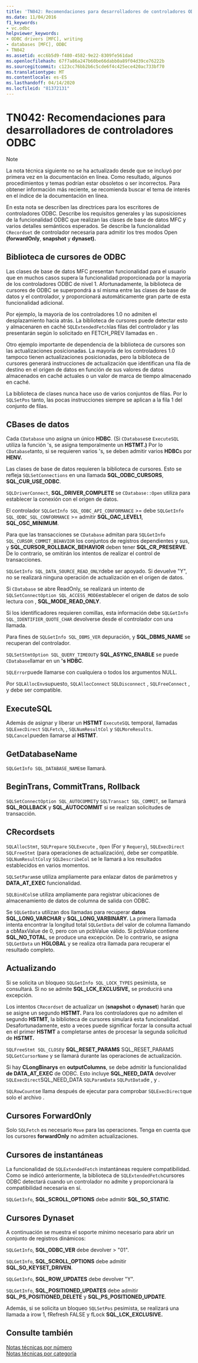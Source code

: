 ```yaml
---
title: 'TN042: Recomendaciones para desarrolladores de controladores ODBC'
ms.date: 11/04/2016
f1_keywords:
- vc.odbc
helpviewer_keywords:
- ODBC drivers [MFC], writing
- databases [MFC], ODBC
- TN042
ms.assetid: ecc6b5d9-f480-4582-9e22-8309fe561dad
ms.openlocfilehash: 67f7a86a247b60be66dabb0a89f04d39ce76222b
ms.sourcegitcommit: c123cc76bb2b6c5cde6f4c425ece420ac733bf70
ms.translationtype: MT
ms.contentlocale: es-ES
ms.lasthandoff: 04/14/2020
ms.locfileid: "81372131"
---
```

# <a name="tn042-odbc-driver-developer-recommendations"></a>TN042: Recomendaciones para desarrolladores de controladores ODBC

> [!NOTE]
> La nota técnica siguiente no se ha actualizado desde que se incluyó por primera vez en la documentación en línea. Como resultado, algunos procedimientos y temas podrían estar obsoletos o ser incorrectos. Para obtener información más reciente, se recomienda buscar el tema de interés en el índice de la documentación en línea.

En esta nota se describen las directrices para los escritores de controladores ODBC. Describe los requisitos generales y las suposiciones de la funcionalidad ODBC que realizan las clases de base de datos MFC y varios detalles semánticos esperados. Se describe la funcionalidad `CRecordset` de controlador necesaria para admitir los tres modos Open **(forwardOnly**, **snapshot** y **dynaset).**

## <a name="odbcs-cursor-library"></a>Biblioteca de cursores de ODBC

Las clases de base de datos MFC presentan funcionalidad para el usuario que en muchos casos supera la funcionalidad proporcionada por la mayoría de los controladores ODBC de nivel 1. Afortunadamente, la biblioteca de cursores de ODBC se superpondrá a sí misma entre las clases de base de datos y el controlador, y proporcionará automáticamente gran parte de esta funcionalidad adicional.

Por ejemplo, la mayoría de los controladores 1.0 no admiten el desplazamiento hacia atrás. La biblioteca de cursores puede detectar esto y almacenaren en caché `SQLExtendedFetch`las filas del controlador y las presentarán según lo solicitado en FETCH_PREV llamadas en .

Otro ejemplo importante de dependencia de la biblioteca de cursores son las actualizaciones posicionadas. La mayoría de los controladores 1.0 tampoco tienen actualizaciones posicionadas, pero la biblioteca de cursores generará instrucciones de actualización que identifican una fila de destino en el origen de datos en función de sus valores de datos almacenados en caché actuales o un valor de marca de tiempo almacenado en caché.

La biblioteca de clases nunca hace uso de varios conjuntos de filas. Por lo `SQLSetPos` tanto, las pocas instrucciones siempre se aplican a la fila 1 del conjunto de filas.

## <a name="cdatabases"></a>CBases de datos

Cada `CDatabase` uno asigna un único **HDBC**. (Si `CDatabase`se `ExecuteSQL` utiliza la función 's, se asigna temporalmente un **HSTMT.)** Por lo `CDatabase`tanto, si se requieren varios 's, se deben admitir varios **HDBC**s por **HENV.**

Las clases de base de datos requieren la biblioteca de cursores. Esto se refleja `SQLSetConnections` en una llamada **SQL_ODBC_CURSORS**, **SQL_CUR_USE_ODBC**.

`SQLDriverConnect`, **SQL_DRIVER_COMPLETE** se `CDatabase::Open` utiliza para establecer la conexión con el origen de datos.

El controlador `SQLGetInfo SQL_ODBC_API_CONFORMANCE`  >= debe `SQLGetInfo SQL_ODBC_SQL_CONFORMANCE`  >= admitir **SQL_OAC_LEVEL1**, **SQL_OSC_MINIMUM**.

Para que las transacciones se `CDatabase` admitan para `SQLGetInfo SQL_CURSOR_COMMIT_BEHAVIOR` los conjuntos de registros dependientes y sus, y **SQL_CURSOR_ROLLBACK_BEHAVIOR** deben tener **SQL_CR_PRESERVE**. De lo contrario, se omitirán los intentos de realizar el control de transacciones.

`SQLGetInfo SQL_DATA_SOURCE_READ_ONLY`debe ser apoyado. Si devuelve "Y", no se realizará ninguna operación de actualización en el origen de datos.

Si `CDatabase` se abre ReadOnly, se realizará un intento de `SQLSetConnectOption SQL_ACCESS_MODE`establecer el origen de datos de solo lectura con , **SQL_MODE_READ_ONLY**.

Si los identificadores requieren comillas, esta información debe `SQLGetInfo SQL_IDENTIFIER_QUOTE_CHAR` devolverse desde el controlador con una llamada.

Para fines de `SQLGetInfo SQL_DBMS_VER` depuración, y **SQL_DBMS_NAME** se recuperan del controlador.

`SQLSetStmtOption SQL_QUERY_TIMEOUT`y **SQL_ASYNC_ENABLE** se puede `CDatabase`llamar en un **'s HDBC**.

`SQLError`puede llamarse con cualquiera o todos los argumentos NULL.

Por `SQLAllocEnv`supuesto, `SQLAllocConnect` `SQLDisconnect` , `SQLFreeConnect` , y debe ser compatible.

## <a name="executesql"></a>ExecuteSQL

Además de asignar y liberar un **HSTMT** `ExecuteSQL` temporal, llamadas `SQLExecDirect` `SQLFetch`, , `SQLNumResultCol` y `SQLMoreResults`. `SQLCancel`pueden llamarse al **HSTMT**.

## <a name="getdatabasename"></a>GetDatabaseName

`SQLGetInfo SQL_DATABASE_NAME`se llamará.

## <a name="begintrans-committrans-rollback"></a>BeginTrans, CommitTrans, Rollback

`SQLSetConnectOption SQL_AUTOCOMMIT`y `SQLTransact SQL_COMMIT`, se llamará **SQL_ROLLBACK** y **SQL_AUTOCOMMIT** si se realizan solicitudes de transacción.

## <a name="crecordsets"></a>CRecordsets

`SQLAllocStmt`, `SQLPrepare` `SQLExecute` , `Open` (For y `Requery`), `SQLExecDirect` `SQLFreeStmt` (para operaciones de actualización), debe ser compatible. `SQLNumResultCols`y `SQLDescribeCol` se le llamará a los resultados establecidos en varios momentos.

`SQLSetParam`se utiliza ampliamente para enlazar datos de parámetros y **DATA_AT_EXEC** funcionalidad.

`SQLBindCol`se utiliza ampliamente para registrar ubicaciones de almacenamiento de datos de columna de salida con ODBC.

Se `SQLGetData` utilizan dos llamadas para recuperar **datos SQL_LONG_VARCHAR** y **SQL_LONG_VARBINARY.** La primera llamada intenta encontrar la longitud total `SQLGetData` del valor de columna llamando a cbMaxValue de 0, pero con un pcbValue válido. Si pcbValue contiene **SQL_NO_TOTAL**, se produce una excepción. De lo contrario, se asigna `SQLGetData` un **HGLOBAL** y se realiza otra llamada para recuperar el resultado completo.

## <a name="updating"></a>Actualizando

Si se solicita un bloqueo `SQLGetInfo SQL_LOCK_TYPES` pesimista, se consultará. Si no se admite **SQL_LCK_EXCLUSIVE,** se producirá una excepción.

Los intentos `CRecordset` de actualizar un (**snapshot** o **dynaset**) harán que se asigne un segundo **HSTMT.** Para los controladores que no admiten el segundo **HSTMT**, la biblioteca de cursores simulará esta funcionalidad. Desafortunadamente, esto a veces puede significar forzar la consulta actual en el primer **HSTMT** a completarse antes de procesar la segunda solicitud de **HSTMT.**

`SQLFreeStmt SQL_CLOSE`y **SQL_RESET_PARAMS** SQL_RESET_PARAMS `SQLGetCursorName` y se llamará durante las operaciones de actualización.

Si hay **CLongBinarys** en **outputColumns**, se debe admitir la funcionalidad **de DATA_AT_EXEC** de ODBC. Esto incluye **SQL_NEED_DATA** devolver `SQLExecDirect`SQL_NEED_DATA `SQLParamData` `SQLPutData`de , y .

`SQLRowCount`se llama después de ejecutar para comprobar `SQLExecDirect`que solo el archivo .

## <a name="forwardonly-cursors"></a>Cursores ForwardOnly

Solo `SQLFetch` es necesario `Move` para las operaciones. Tenga en cuenta que los cursores **forwardOnly** no admiten actualizaciones.

## <a name="snapshot-cursors"></a>Cursores de instantáneas

La funcionalidad de `SQLExtendedFetch` instantáneas requiere compatibilidad. Como se indicó anteriormente, la biblioteca de `SQLExtendedFetch`cursores ODBC detectará cuando un controlador no admite y proporcionará la compatibilidad necesaria en sí.

`SQLGetInfo`, **SQL_SCROLL_OPTIONS** debe admitir **SQL_SO_STATIC**.

## <a name="dynaset-cursors"></a>Cursores Dynaset

A continuación se muestra el soporte mínimo necesario para abrir un conjunto de registros dinámicos:

`SQLGetInfo`, **SQL_ODBC_VER** debe devolver > "01".

`SQLGetInfo`, **SQL_SCROLL_OPTIONS** debe admitir **SQL_SO_KEYSET_DRIVEN**.

`SQLGetInfo`, **SQL_ROW_UPDATES** debe devolver "Y".

`SQLGetInfo`, **SQL_POSITIONED_UPDATES** debe admitir **SQL_PS_POSITIONED_DELETE** y **SQL_PS_POSITIONED_UPDATE**.

Además, si se solicita un bloqueo `SQLSetPos` pesimista, se realizará una llamada a irow 1, fRefresh FALSE y fLock **SQL_LCK_EXCLUSIVE.**

## <a name="see-also"></a>Consulte también

[Notas técnicas por número](../mfc/technical-notes-by-number.md)<br/>
[Notas técnicas por categoría](../mfc/technical-notes-by-category.md)
